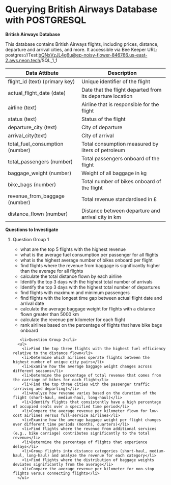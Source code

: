 # Querying British Airways Database with POSTGRESQL

**British Airways Database**

This database contains British Airways flights, including prices, distance, departure and arrival cities, and more. It accessible via Bee Keeper URL: postgres://Test:bQNxVzJL4g6u@ep-noisy-flower-846766.us-east-2.aws.neon.tech/SQL_1_1

| Data Attibute                   | Description |
| --------                        | ------- |
| flight_id (text) (primary key)  | Unique identifier of the flight   |
| actual_flight_date (date)       | Date that the flight departed from its departure location    |
| airline (text)                  | Airline that is responsible for the flight    |
| status (text)                   | 	Status of the flight    |
| departure_city (text)           | City of departure    |
| arrival_city(text)              | City of arrival    |
| total_fuel_consumption (number) | Total consumption measured by liters of petroleum    |
| total_passengers (number)       | Total passengers onboard of the flight    |
| baggage_weight (number)         | Weight of all baggage in kg    |
| bike_bags (number)              | Total number of bikes onboard of the flight    |
| revenue_from_baggage (number)   | Total revenue standardised in £    |
| distance_flown (number)         | Distance between departure and arrival city in km    |


**Questions to Investigate**

<ol>
  <li>Question Group 1</li>
      <ul>
        <li>what are the top 5 flights with the highest revenue</li>
        <li>what is the average fuel consumption per passenger for all flights</li>
        <li>what is the highest average number of bikes onboard per flight</li>
        <li>find flights where the revenue from baggage is significantly higher than the average for all flights</li>
        <li>calculate the total distance flown by each airline</li>
        <li>Identify the top 3 days with the highest total number of arrivals</li>
        <li>Identify the top 3 days with the highest total number of departures</li>
        <li>find flights with maximum and minimum passengers</li>
        <li>find flights with the longest time gap between actual flight date and arrival date</li>
        <li>calculate the average baggage weight for flights with a distance flown greater than 5000 km</li>
        <li>calculate the revenue per kilometer for each flight</li>
        <li>rank airlines based on the percentage of flights that have bike bags onboard</li>
      </ul>

       <li>Question Group 2</li>
      <ul>
        <li>Find the top three flights with the highest fuel efficiency relative to the distance flown</li>
        <li>Determine which airlines operate flights between the highest number of unique city pairs</li>
        <li>Examine how the average baggage weight changes across different seasons</li>
        <li>Determine the percentage of total revenue that comes from the carriage of bikes for each flight</li>
        <li>Find the top three cities with the passenger traffic (arriving and departing)</li>
        <li>Analyze how revenue varies based on the duration of the flight (short-haul, medium-haul, long-haul)</li>
        <li>Identify flights that consistently have a high percentage of occupied seats over a specified time period</li>
        <li>Compare the average revenue per kilometer flown for low-cost airlines versus full-service airlines</li>
        <li>Examine how the average baggage weight per flight changes over different time periods (months, quarters)</li>
        <li>Find flights where the revenue from additional services (e.g., bike carriage) contributes significantly to the total revenue</li>
        <li>Determine the percentage of flights that experience delays</li>
        <li>Group flights into distance categories (short-haul, medium-haul, long-haul) and analyze the revenue for each category</li>
        <li>Find flights where the distribution of baggage weights deviates significantly from the average</li>
        <li>Compare the average revenue per kilometer for non-stop flights versus connecting flights</li>
      </ul>

 </ul>
